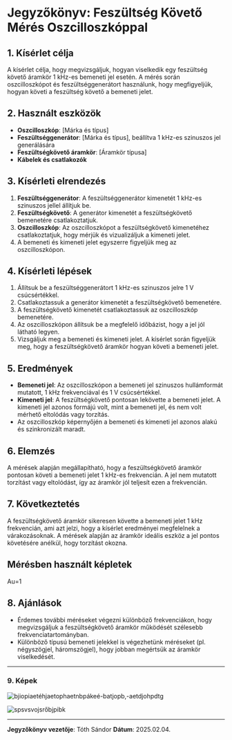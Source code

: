 # Jegyzőkönyv: Feszültség Követő Mérés Oszcilloszkóppal

## 1. Kísérlet célja
A kísérlet célja, hogy megvizsgáljuk, hogyan viselkedik egy feszültség követő áramkör 1 kHz-es bemeneti jel esetén. A mérés során oszcilloszkópot és feszültséggenerátort használunk, hogy megfigyeljük, hogyan követi a feszültség követő a bemeneti jelet.

## 2. Használt eszközök
- **Oszcilloszkóp**: [Márka és típus]
- **Feszültséggenerátor**: [Márka és típus], beállítva 1 kHz-es szinuszos jel generálására
- **Feszültségkövető áramkör**: [Áramkör típusa]
- **Kábelek és csatlakozók**

## 3. Kísérleti elrendezés
1. **Feszültséggenerátor**: A feszültséggenerátor kimenetét 1 kHz-es szinuszos jellel állítjuk be.
2. **Feszültségkövető**: A generátor kimenetét a feszültségkövető bemenetére csatlakoztatjuk.
3. **Oszcilloszkóp**: Az oszcilloszkópot a feszültségkövető kimenetéhez csatlakoztatjuk, hogy mérjük és vizualizáljuk a kimeneti jelet.
4. A bemeneti és kimeneti jelet egyszerre figyeljük meg az oszcilloszkópon.

## 4. Kísérleti lépések
1. Állítsuk be a feszültséggenerátort 1 kHz-es szinuszos jelre 1 V csúcsértékkel.
2. Csatlakoztassuk a generátor kimenetét a feszültségkövető bemenetére.
3. A feszültségkövető kimenetét csatlakoztassuk az oszcilloszkóp bemenetére.
4. Az oszcilloszkópon állítsuk be a megfelelő időbázist, hogy a jel jól látható legyen.
5. Vizsgáljuk meg a bemeneti és kimeneti jelet. A kísérlet során figyeljük meg, hogy a feszültségkövető áramkör hogyan követi a bemeneti jelet.

## 5. Eredmények
- **Bemeneti jel**: Az oszcilloszkópon a bemeneti jel szinuszos hullámformát mutatott, 1 kHz frekvenciával és 1 V csúcsértékkel.
- **Kimeneti jel**: A feszültségkövető pontosan lekövette a bemeneti jelet. A kimeneti jel azonos formájú volt, mint a bemeneti jel, és nem volt mérhető eltolódás vagy torzítás.
- Az oszcilloszkóp képernyőjén a bemeneti és kimeneti jel azonos alakú és szinkronizált maradt.

## 6. Elemzés
A mérések alapján megállapítható, hogy a feszültségkövető áramkör pontosan követi a bemeneti jelet 1 kHz-es frekvencián. A jel nem mutatott torzítást vagy eltolódást, így az áramkör jól teljesít ezen a frekvencián.

## 7. Következtetés
A feszültségkövető áramkör sikeresen követte a bemeneti jelet 1 kHz frekvencián, ami azt jelzi, hogy a kísérlet eredményei megfelelnek a várakozásoknak. A mérések alapján az áramkör ideális eszköz a jel pontos követésére anélkül, hogy torzítást okozna.

## Mérésben használt képletek
Au=1


## 8. Ajánlások
- Érdemes további méréseket végezni különböző frekvenciákon, hogy megvizsgáljuk a feszültségkövető áramkör működését szélesebb frekvenciatartományban.
- Különböző típusú bemeneti jelekkel is végezhetünk méréseket (pl. négyszögjel, háromszögjel), hogy jobban megértsük az áramkör viselkedését.

---
### 9. Képek

![bjiopiaetéhjaetophaetnbpákeé-batjopb,-aetdjohpdtg](https://github.com/user-attachments/assets/f032a984-f452-4087-8cc4-1492930b07bf)

![spsvsvojsrőbjpibk](https://github.com/user-attachments/assets/0b18436c-4ea9-4a8f-a7e9-e4533e2fed50)

---
**Jegyzőkönyv vezetője**: Tóth Sándor 
**Dátum**: 2025.02.04.

